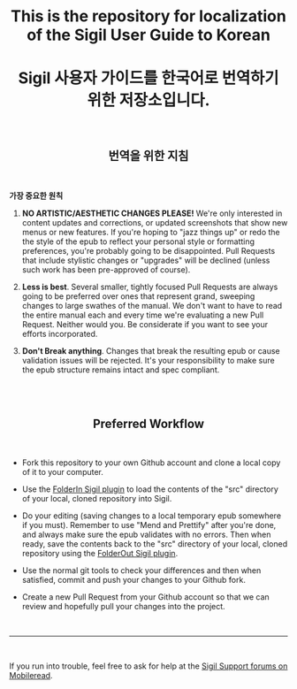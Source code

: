 # <center>This is the repository for localization of the Sigil User Guide to Korean</center>
# <center>Sigil 사용자 가이드를 한국어로 번역하기 위한 저장소입니다.</center>
<br/>

## <center>번역을 위한 지침</center>

<br/>

<b>가장 중요한 원칙</b> 


1. __NO ARTISTIC/AESTHETIC CHANGES PLEASE!__ We're only interested in content updates and corrections, or updated screenshots that show new menus or new features. If you're hoping to "jazz things up" or redo the the style of the epub to reflect your personal style or formatting preferences, you're probably going to be disappointed. Pull Requests that include stylistic changes or "upgrades" will be declined (unless such work has been pre-approved of course).

2. __Less is best__. Several smaller, tightly focused Pull Requests are always going to be preferred over ones that represent grand, sweeping changes to large swathes of the manual. We don't want to have to read the entire manual each and every time we're evaluating a new Pull Request. Neither would you.  Be considerate if you want to see your efforts incorporated.

3. __Don't Break anything__. Changes that break the resulting epub or cause validation issues will be rejected. It's your responsibility to make sure the epub structure remains intact and spec compliant.

<br/>
<br/>

## <center>Preferred Workflow</center>

<br/>

- Fork this repository to your own Github account and clone a local copy of it to your computer.

- Use the [FolderIn Sigil plugin](https://www.mobileread.com/forums/showthread.php?t=293649) to load the contents of the "src" directory of your local, cloned repository into Sigil.

- Do your editing (saving changes to a local temporary epub somewhere if you must). Remember to use "Mend and Prettify" after you're done, and always make sure the epub validates with no errors. Then when ready, save the contents back to the "src" directory of your local, cloned repository using the [FolderOut Sigil plugin](https://www.mobileread.com/forums/showthread.php?t=293649).

- Use the normal git tools to check your differences and then when satisfied, commit and push your changes to your Github fork.

- Create a new Pull Request from your Github account so that we can review and hopefully pull your changes into the project.

<br/>

----

<br/>

If you run into trouble, feel free to ask for help at the [Sigil Support forums on Mobileread](https://www.mobileread.com/forums/forumdisplay.php?f=203).
